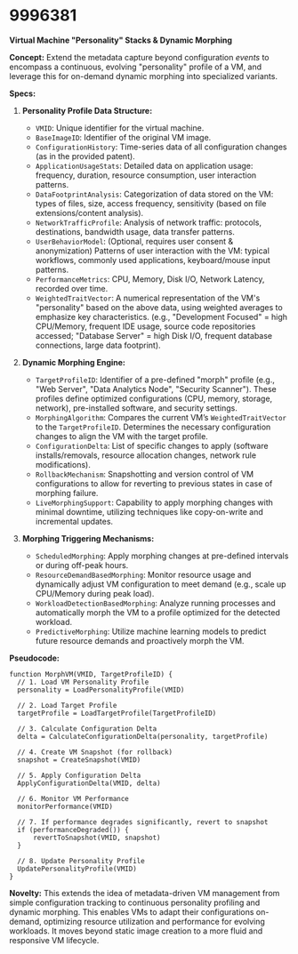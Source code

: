 # 9996381

**Virtual Machine "Personality" Stacks & Dynamic Morphing**

**Concept:** Extend the metadata capture beyond configuration *events* to encompass a continuous, evolving "personality" profile of a VM, and leverage this for on-demand dynamic morphing into specialized variants.

**Specs:**

1.  **Personality Profile Data Structure:**
    *   `VMID`: Unique identifier for the virtual machine.
    *   `BaseImageID`: Identifier of the original VM image.
    *   `ConfigurationHistory`: Time-series data of all configuration changes (as in the provided patent).
    *   `ApplicationUsageStats`: Detailed data on application usage: frequency, duration, resource consumption, user interaction patterns.
    *   `DataFootprintAnalysis`: Categorization of data stored on the VM: types of files, size, access frequency, sensitivity (based on file extensions/content analysis).
    *   `NetworkTrafficProfile`: Analysis of network traffic: protocols, destinations, bandwidth usage, data transfer patterns.
    *   `UserBehaviorModel`: (Optional, requires user consent & anonymization) Patterns of user interaction with the VM: typical workflows, commonly used applications, keyboard/mouse input patterns.
    *   `PerformanceMetrics`: CPU, Memory, Disk I/O, Network Latency, recorded over time.
    *   `WeightedTraitVector`: A numerical representation of the VM's "personality" based on the above data, using weighted averages to emphasize key characteristics.  (e.g., "Development Focused" = high CPU/Memory, frequent IDE usage, source code repositories accessed; "Database Server" = high Disk I/O, frequent database connections, large data footprint).

2.  **Dynamic Morphing Engine:**
    *   `TargetProfileID`:  Identifier of a pre-defined "morph" profile (e.g., "Web Server", "Data Analytics Node", "Security Scanner"). These profiles define optimized configurations (CPU, memory, storage, network), pre-installed software, and security settings.
    *   `MorphingAlgorithm`:  Compares the current VM’s `WeightedTraitVector` to the `TargetProfileID`.  Determines the necessary configuration changes to align the VM with the target profile.
    *   `ConfigurationDelta`: List of specific changes to apply (software installs/removals, resource allocation changes, network rule modifications).
    *   `RollbackMechanism`:  Snapshotting and version control of VM configurations to allow for reverting to previous states in case of morphing failure.
    *   `LiveMorphingSupport`: Capability to apply morphing changes with minimal downtime, utilizing techniques like copy-on-write and incremental updates.

3.  **Morphing Triggering Mechanisms:**
    *   `ScheduledMorphing`:  Apply morphing changes at pre-defined intervals or during off-peak hours.
    *   `ResourceDemandBasedMorphing`:  Monitor resource usage and dynamically adjust VM configuration to meet demand (e.g., scale up CPU/Memory during peak load).
    *   `WorkloadDetectionBasedMorphing`: Analyze running processes and automatically morph the VM to a profile optimized for the detected workload.
    *   `PredictiveMorphing`: Utilize machine learning models to predict future resource demands and proactively morph the VM.

**Pseudocode:**

```
function MorphVM(VMID, TargetProfileID) {
  // 1. Load VM Personality Profile
  personality = LoadPersonalityProfile(VMID)

  // 2. Load Target Profile
  targetProfile = LoadTargetProfile(TargetProfileID)

  // 3. Calculate Configuration Delta
  delta = CalculateConfigurationDelta(personality, targetProfile)

  // 4. Create VM Snapshot (for rollback)
  snapshot = CreateSnapshot(VMID)

  // 5. Apply Configuration Delta
  ApplyConfigurationDelta(VMID, delta)

  // 6. Monitor VM Performance
  monitorPerformance(VMID)

  // 7. If performance degrades significantly, revert to snapshot
  if (performanceDegraded()) {
      revertToSnapshot(VMID, snapshot)
  }

  // 8. Update Personality Profile
  UpdatePersonalityProfile(VMID)
}
```

**Novelty:** This extends the idea of metadata-driven VM management from simple configuration tracking to continuous personality profiling and dynamic morphing. This enables VMs to adapt their configurations on-demand, optimizing resource utilization and performance for evolving workloads. It moves beyond static image creation to a more fluid and responsive VM lifecycle.
